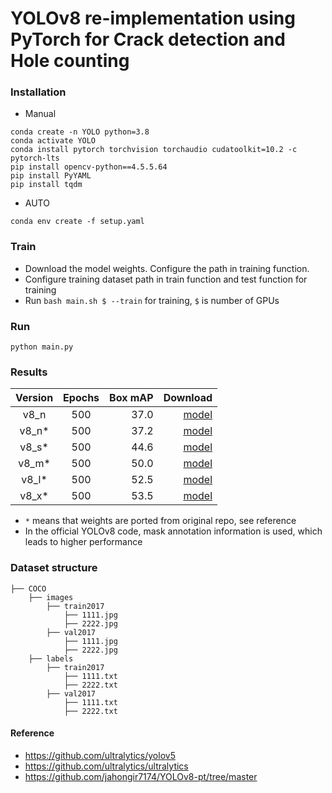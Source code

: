 # YOLOv8 re-implementation using PyTorch for Crack detection and Hole counting

### Installation

- Manual

```
conda create -n YOLO python=3.8
conda activate YOLO
conda install pytorch torchvision torchaudio cudatoolkit=10.2 -c pytorch-lts
pip install opencv-python==4.5.5.64
pip install PyYAML
pip install tqdm
```

- AUTO

```
conda env create -f setup.yaml
```

### Train

- Download the model weights. Configure the path in training function.
- Configure training dataset path in train function and test function for training
- Run `bash main.sh $ --train` for training, `$` is number of GPUs

### Run

```
python main.py
```

### Results

| Version | Epochs | Box mAP |                                                                                  Download |
| :-----: | :----: | ------: | ----------------------------------------------------------------------------------------: |
|  v8_n   |  500   |    37.0 |                                                                [model](./weights/best.pt) |
| v8_n\*  |  500   |    37.2 | [model](https://github.com/jahongir7174/YOLOv8-pt/releases/download/v0.0.1-alpha/v8_n.pt) |
| v8_s\*  |  500   |    44.6 | [model](https://github.com/jahongir7174/YOLOv8-pt/releases/download/v0.0.1-alpha/v8_s.pt) |
| v8_m\*  |  500   |    50.0 | [model](https://github.com/jahongir7174/YOLOv8-pt/releases/download/v0.0.1-alpha/v8_m.pt) |
| v8_l\*  |  500   |    52.5 | [model](https://github.com/jahongir7174/YOLOv8-pt/releases/download/v0.0.1-alpha/v8_l.pt) |
| v8_x\*  |  500   |    53.5 | [model](https://github.com/jahongir7174/YOLOv8-pt/releases/download/v0.0.1-alpha/v8_x.pt) |

- `*` means that weights are ported from original repo, see reference
- In the official YOLOv8 code, mask annotation information is used, which leads to higher performance

### Dataset structure

    ├── COCO
        ├── images
            ├── train2017
                ├── 1111.jpg
                ├── 2222.jpg
            ├── val2017
                ├── 1111.jpg
                ├── 2222.jpg
        ├── labels
            ├── train2017
                ├── 1111.txt
                ├── 2222.txt
            ├── val2017
                ├── 1111.txt
                ├── 2222.txt

#### Reference

- https://github.com/ultralytics/yolov5
- https://github.com/ultralytics/ultralytics
- https://github.com/jahongir7174/YOLOv8-pt/tree/master
